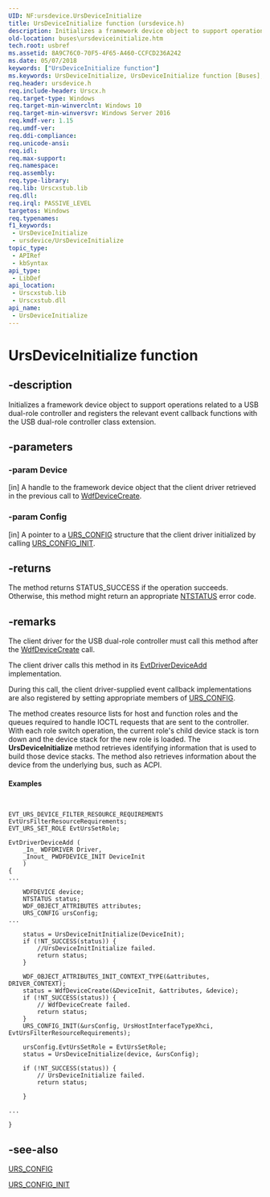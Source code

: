 ```yaml
---
UID: NF:ursdevice.UrsDeviceInitialize
title: UrsDeviceInitialize function (ursdevice.h)
description: Initializes a framework device object to support operations related to a USB dual-role controller and registers the relevant event callback functions with the USB dual-role controller class extension.
old-location: buses\ursdeviceinitialize.htm
tech.root: usbref
ms.assetid: 8A9C76C0-70F5-4F65-A460-CCFCD236A242
ms.date: 05/07/2018
keywords: ["UrsDeviceInitialize function"]
ms.keywords: UrsDeviceInitialize, UrsDeviceInitialize function [Buses], buses.ursdeviceinitialize, ursdevice/UrsDeviceInitialize
req.header: ursdevice.h
req.include-header: Urscx.h
req.target-type: Windows
req.target-min-winverclnt: Windows 10
req.target-min-winversvr: Windows Server 2016
req.kmdf-ver: 1.15
req.umdf-ver: 
req.ddi-compliance: 
req.unicode-ansi: 
req.idl: 
req.max-support: 
req.namespace: 
req.assembly: 
req.type-library: 
req.lib: Urscxstub.lib
req.dll: 
req.irql: PASSIVE_LEVEL
targetos: Windows
req.typenames: 
f1_keywords:
 - UrsDeviceInitialize
 - ursdevice/UrsDeviceInitialize
topic_type:
 - APIRef
 - kbSyntax
api_type:
 - LibDef
api_location:
 - Urscxstub.lib
 - Urscxstub.dll
api_name:
 - UrsDeviceInitialize
---
```


# UrsDeviceInitialize function


## -description

Initializes a framework device object to support operations related to  a USB dual-role controller and registers the relevant event callback functions with the USB dual-role controller class extension.

## -parameters

### -param Device 

[in]
A handle to the framework device object that the client driver retrieved in the previous call to <a href="/windows-hardware/drivers/ddi/wdfdevice/nf-wdfdevice-wdfdevicecreate">WdfDeviceCreate</a>.

### -param Config 

[in]
 A pointer to a <a href="/windows-hardware/drivers/ddi/ursdevice/ns-ursdevice-_urs_config">URS_CONFIG</a> structure that the client driver initialized by calling <a href="/windows-hardware/drivers/ddi/ursdevice/nf-ursdevice-urs_config_init">URS_CONFIG_INIT</a>.

## -returns

The method returns STATUS_SUCCESS if the operation succeeds. Otherwise, this method might return an appropriate <a href="/windows-hardware/drivers/kernel/ntstatus-values">NTSTATUS</a> error code.

## -remarks

The client driver for the USB dual-role controller must call this method after the <a href="/windows-hardware/drivers/ddi/wdfdevice/nf-wdfdevice-wdfdevicecreate">WdfDeviceCreate</a> call. 

The client driver calls this method in its <a href="/windows-hardware/drivers/ddi/wdfdriver/nc-wdfdriver-evt_wdf_driver_device_add">EvtDriverDeviceAdd</a> implementation.

During this call, the client driver-supplied event callback implementations are also registered by setting appropriate members of <a href="/windows-hardware/drivers/ddi/ursdevice/ns-ursdevice-_urs_config">URS_CONFIG</a>. 

The method creates resource lists for host and function roles and the queues required to handle IOCTL requests that are sent to the controller. With each role switch operation, the current role's child device stack  is torn down and the device stack for the new role is loaded. The  <b>UrsDeviceInitialize</b> method retrieves identifying information that is used to build those device stacks. The method also retrieves information about the device from the underlying bus, such as ACPI.


#### Examples


```


EVT_URS_DEVICE_FILTER_RESOURCE_REQUIREMENTS EvtUrsFilterResourceRequirements;
EVT_URS_SET_ROLE EvtUrsSetRole;

EvtDriverDeviceAdd (
    _In_ WDFDRIVER Driver,
    _Inout_ PWDFDEVICE_INIT DeviceInit
    )
{
...

    WDFDEVICE device;
    NTSTATUS status;
    WDF_OBJECT_ATTRIBUTES attributes;
    URS_CONFIG ursConfig;
...
 
    status = UrsDeviceInitInitialize(DeviceInit);
    if (!NT_SUCCESS(status)) {
        //UrsDeviceInitInitialize failed.
        return status;
    }
   
    WDF_OBJECT_ATTRIBUTES_INIT_CONTEXT_TYPE(&attributes, DRIVER_CONTEXT);
    status = WdfDeviceCreate(&DeviceInit, &attributes, &device);
    if (!NT_SUCCESS(status)) {
        // WdfDeviceCreate failed.
        return status;
    }
    URS_CONFIG_INIT(&ursConfig, UrsHostInterfaceTypeXhci, EvtUrsFilterResourceRequirements);
    
    ursConfig.EvtUrsSetRole = EvtUrsSetRole;
    status = UrsDeviceInitialize(device, &ursConfig);

    if (!NT_SUCCESS(status)) {
        // UrsDeviceInitialize failed.
        return status;

    }

...

}

```


## -see-also

<a href="/windows-hardware/drivers/ddi/ursdevice/ns-ursdevice-_urs_config">URS_CONFIG</a>



<a href="/windows-hardware/drivers/ddi/ursdevice/nf-ursdevice-urs_config_init">URS_CONFIG_INIT</a>